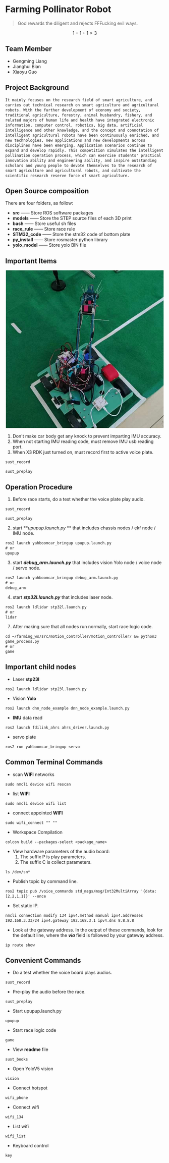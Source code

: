 # Farming Pollinator Robot

> God rewards the diligent and rejects FFFucking evil ways.

$$
1 + 1 +1 > 3
$$

## Team Member

* Gengming Liang
* Jianghui Bian
* Xiaoyu Guo

## Project Background

    It mainly focuses on the research field of smart agriculture, and carries out technical research on smart agriculture and agricultural robots. With the further development of economy and society, traditional agriculture, forestry, animal husbandry, fishery, and related majors of human life and health have integrated electronic information, computer control, robotics, big data, artificial intelligence and other knowledge, and the concept and connotation of intelligent agricultural robots have been continuously enriched, and new technologies, new applications and new developments across disciplines have been emerging. Application scenarios continue to expand and develop rapidly. This competition simulates the intelligent pollination operation process, which can exercise students' practical innovation ability and engineering ability, and inspire outstanding scholars and young people to devote themselves to the research of smart agriculture and agricultural robots, and cultivate the scientific research reserve force of smart agriculture.

## Open Source composition

There are four folders, as follow:

* **src** —— Store ROS software packages
* **models** —— Store the STEP source files of each 3D print
* **bash** —— Store useful sh files
* **race_rule** —— Store race rule
* **STM32_code** —— Store the stm32 code of bottom plate
* **py_install** —— Store rosmaster python library
* **yolo_model** —— Store yolo BIN file

## Important Items

<div align="center">
  <img src="image/README/1722498555324.png" alt="Alt text" width="500">
</div>

1. Don't make car body get any knock to prevent imparting IMU accuracy.
2. When not starting IMU reading code, must remove IMU usb reading port.
3. When X3 RDK just turned on, must record first to active voice plate.

```
sust_record
```

```
sust_preplay
```

## Operation Procedure

1. Before race starts, do a test whether the voice plate play audio.

```
sust_record
```

```
sust_preplay
```

2. start ***upupup.launch.py* ** that includes chassis nodes / ekf node / IMU node.

```
ros2 launch yahboomcar_bringup upupup.launch.py
# or
upupup
```

3. start ***debug_arm.launch.py*** that includes vision Yolo node / voice node / servo node.

```
ros2 launch yahboomcar_bringup debug_arm.launch.py
# or
debug_arm
```

4. start ***stp32l.launch.py*** that includes laser node.

```
ros2 launch ldlidar stp32l.launch.py
# or
lidar
```

7. After making sure that all nodes run normally, start race logic code.

```
cd ~/farming_ws/src/motion_controller/motion_controller/ && python3 game_process.py
# or
game
```

## Important child nodes

* Laser **stp23l**

```
ros2 launch ldlidar stp23l.launch.py
```

* Vision **Yolo**

```
ros2 launch dnn_node_example dnn_node_example.launch.py
```

* **IMU** data read

```
ros2 launch fdilink_ahrs ahrs_driver.launch.py
```

* servo plate

```
ros2 run yahboomcar_bringup servo
```

## Common Terminal Commands

* scan **WIFI** networks

```
sudo nmcli device wifi rescan
```

* list **WIFI**

```
sudo nmcli device wifi list
```

* connect appointed **WIFI**

```
sudo wifi_connect "" ""
```

* Workspace Compilation

```
colcon build --packages-select <package_name>
```

* View hardware parameters of the audio board:
  1. The suffix P is play parameters.
  2. The suffix C is collect parameters.

```
ls /dev/sn*
```

* Publish topic by command line.

```
ros2 topic pub /voice_commands std_msgs/msg/Int32MultiArray '{data:[2,2,1,1]}' --once
```

* Set static IP.

```
nmcli connection modify 134 ipv4.method manual ipv4.addresses 192.168.3.33/24 ipv4.gateway 192.168.3.1 ipv4.dns 8.8.8.8
```

* Look at the gateway address. In the output of these commands, look for the default line, where the ***via*** field is followed by your gateway address.

```
ip route show
```

## Convenient Commands

* Do a test whether the voice board plays audios.

```
sust_record
```

* Pre-play the audio before the race.

```
sust_preplay
```

* Start upupup.launch.py

```
upupup
```

* Start race logic code

```
game
```

* View **readme** file

```
sust_books
```

* Open YoloV5 vision

```
vision
```

* Connect hotspot

```
wifi_phone
```

* Connect wifi

```
wifi_134
```

* List wifi

```
wifi_list
```

* Keyboard control

```
key
```
